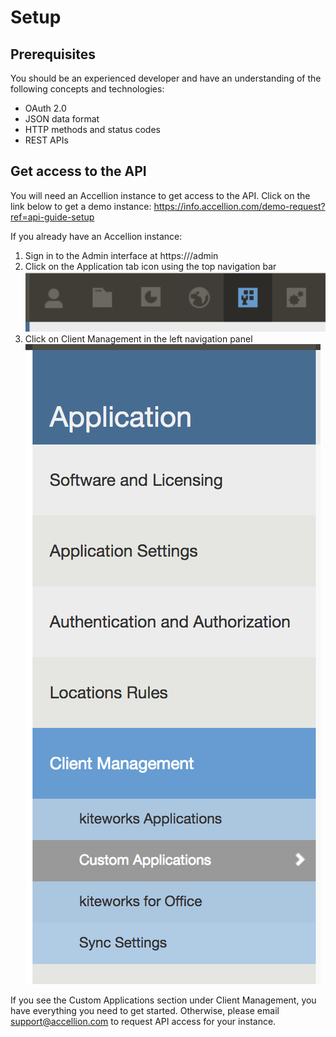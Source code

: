 # Setup

## Prerequisites
You should be an experienced developer and have an understanding of the following concepts and technologies:

* OAuth 2.0
* JSON data format
* HTTP methods and status codes
* REST APIs

## Get access to the API

You will need an Accellion instance to get access to the API. Click on the link below to get a demo instance:
https://info.accellion.com/demo-request?ref=api-guide-setup

If you already have an Accellion instance:
1. Sign in to the Admin interface at https://<hostname>/admin
2. Click on the Application tab icon using the top navigation bar
  ![](../images/application-tab.png)
3. Click on Client Management in the left navigation panel
  ![](../images/custom-apps-menu-item.png)

If you see the Custom Applications section under Client Management, you have everything you need to get started. Otherwise, please email support@accellion.com to request API access for your instance.
